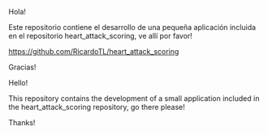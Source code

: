 Hola!

Este repositorio contiene el desarrollo de una pequeña aplicación incluida en el repositorio heart_attack_scoring, ve allí por favor!

https://github.com/RicardoTL/heart_attack_scoring

Gracias!


Hello!

This repository contains the development of a small application included in the heart_attack_scoring repository, go there please!

Thanks!
